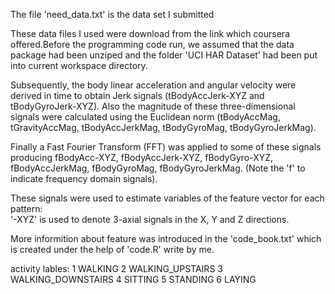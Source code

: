 The file 'need_data.txt' is the data set I submitted

These data files I used were download from the link which coursera offered.Before the programming code run, we assumed that the data package had been unziped and the folder 'UCI HAR Dataset' had been put into current workspace directory.

Subsequently, the body linear acceleration and angular velocity were derived in time to obtain Jerk signals (tBodyAccJerk-XYZ and tBodyGyroJerk-XYZ). Also the magnitude of these three-dimensional signals were calculated using the Euclidean norm (tBodyAccMag, tGravityAccMag, tBodyAccJerkMag, tBodyGyroMag, tBodyGyroJerkMag). 

Finally a Fast Fourier Transform (FFT) was applied to some of these signals producing fBodyAcc-XYZ, fBodyAccJerk-XYZ, fBodyGyro-XYZ, fBodyAccJerkMag, fBodyGyroMag, fBodyGyroJerkMag. (Note the 'f' to indicate frequency domain signals). 

These signals were used to estimate variables of the feature vector for each pattern:  
'-XYZ' is used to denote 3-axial signals in the X, Y and Z directions.

More informition about feature was introduced in the 'code_book.txt' which is created under the help of 'code.R' write by me.

activity lables:
1 WALKING
2 WALKING_UPSTAIRS
3 WALKING_DOWNSTAIRS
4 SITTING
5 STANDING
6 LAYING



